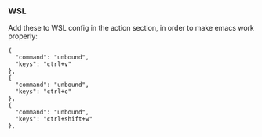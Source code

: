 ### WSL

Add these to WSL config in the action section, in order to make emacs work properly:

```
{
  "command": "unbound",
  "keys": "ctrl+v"
},
{
  "command": "unbound",
  "keys": "ctrl+c"
},
{
  "command": "unbound",
  "keys": "ctrl+shift+w"
},
```